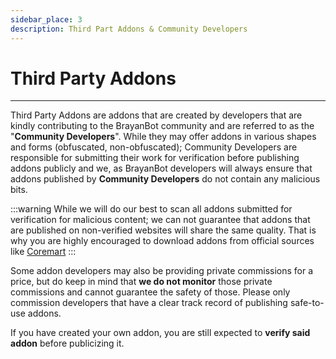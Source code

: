```yaml
---
sidebar_place: 3
description: Third Part Addons & Community Developers
---
```


# Third Party Addons

---

Third Party Addons are addons that are created by developers that are kindly contributing to the BrayanBot community and are referred to as the "**Community Developers**". While they may offer addons in various shapes and forms (obfuscated, non-obfuscated); Community Developers are responsible for submitting their work for verification before publishing addons publicly and we, as BrayanBot developers will always ensure that addons published by **Community Developers** do not contain any malicious bits.

:::warning
While we will do our best to scan all addons submitted for verification for malicious content; we can not guarantee that addons that are published on non-verified websites will share the same quality. That is why you are highly encouraged to download addons from official sources like [Coremart](https://coremart.net/resources/discord/brayanbot/)
:::

Some addon developers may also be providing private commissions for a price, but do keep in mind that **we do not monitor** those private commissions and cannot guarantee the safety of those. Please only commission developers that have a clear track record of publishing safe-to-use addons.

If you have created your own addon, you are still expected to **verify said addon** before publicizing it.
